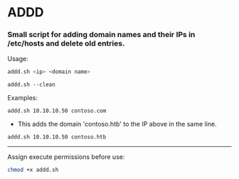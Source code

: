 # ADDD
### Small script for adding domain names and their IPs in /etc/hosts and delete old entries.

Usage:
```bash
addd.sh <ip> <domain name>
```
```
addd.sh --clean
```
Examples:
```
addd.sh 10.10.10.50 contoso.com
```

- This adds the domain 'contoso.htb' to the IP above in the same line.
```
addd.sh 10.10.10.50 contoso.htb
```

-------

Assign execute permissions before use:
```bash
chmod +x addd.sh
```
